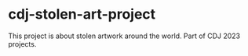 # cdj-stolen-art-project

This project is about stolen artwork around the world. Part of CDJ 2023 projects.
